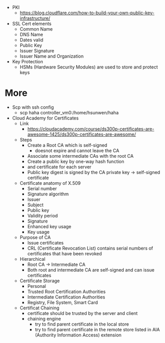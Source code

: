
- PKI
    - https://blog.cloudflare.com/how-to-build-your-own-public-key-infrastructure/
- SSL Cert elements
    - Common Name
    - DNS Name
    - Dates valid
    - Public Key
    - Issuer Signature
    - Issuer Name and Organization
- Key Protection
    - HSMs (Hardware Security Modules) are used to store and protect keys

# More

- Scp with ssh config
    - scp haha controller_vm0:/home/hsunwen/haha
- Cloud Academy for Certificates
    - Link
        - https://cloudacademy.com/course/ds300p-certificates-are-awesome-1425/ds300p-certificates-are-awesome/
    - Steps
        - Create a Root CA which is self-signed
            - doesnot expire and cannot leave the CA
        - Associate some intermediate CAs with the root CA
        - Create a public key by one-way hash function
        -  and certificate for each server
        - Public key digest is signed by the CA private key -> self-signed certificate
    - Certificate anatomy of X.509
        - Serial number
        - Signature algorithm
        - Issuer
        - Subject
        - Public key
        - Validity period
        - Signature
        - Enhanced key usage
        - Key usage
    - Purpose of CA
        - Issue certificates
        - CRL (Certificate Revocation List) contains serial numbers of certificates that have been revoked
    - Hierarchical
        - Root CA -> Intermediate CA
        - Both root and intermediate CA are self-signed and can issue certificates
    - Certificate Storage
        - Personal
        - Trusted Root Certification Authorities
        - Intermediate Certification Authorities
        - Registry, File System, Smart Card
    - Certificat Chaining
        - certificate should be trusted by the server and client
        - chaining engine
            - try to find parent certificate in the local store
            - try to find parent certificate in the remote store listed in AIA (Authority Information Access) extension